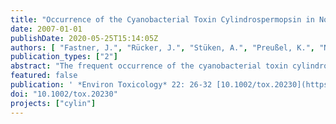 ```yaml
---
title: "Occurrence of the Cyanobacterial Toxin Cylindrospermopsin in Northeast Germany"
date: 2007-01-01
publishDate: 2020-05-25T15:14:05Z
authors: [ "Fastner, J.", "Rücker, J.", "Stüken, A.", "Preußel, K.", "Nixdorf, B.", "Chorus, I.", "Koehler, A.", "Wiedner, C." ]
publication_types: ["2"]
abstract: "The frequent occurrence of the cyanobacterial toxin cylindrospermopsin (CYN) in the (sub)-tropics has been largely associated with cyanobacteria of the order Nostocales of tropical origin, in particular Cylindrospermopsis raciborskii. C. raciborskii is currently observed to spread northwards into temperate climatic zones. In addition, further cyanobacteria of the order Nostocales typically inhabiting water bodies in temperate regions are being identified as CYN-producers. Therefore, data on the distribution of CYN in temperate regions are necessary for a first assessment of potential risks due to CYN in water used for drinking and recreation. A total of 127 lakes situated in the northeastern part of Germany were investigated in 2004 for the presence of the toxin CYN and the phytoplankton composition. The toxin could be detected in half of the lakes (n ¼ 63) and in half of 165 samples (n ¼ 88). Concentrations reached up to 73.2 _g CYN/g DW. CYN thus proved more widely distributed than previously demonstrated. The analyses of phytoplankton data suggest Aphanizomenon sp. and Anabaena sp. as important CYN producers in Germany, and confirm recent findings of Aphanizomenon flos-aquae as CYN-producing species frequently inhabiting water bodies in temperate climatic regions. The data shown here suggest that CYN may be an important cyanobacterial toxin in German water bodies and that further data are needed to assess this."
featured: false
publication: ' *Environ Toxicology* 22: 26-32 [10.1002/tox.20230](https://doi.org/10.1002/tox.20230)'
doi: "10.1002/tox.20230"
projects: ["cylin"]
---
```


